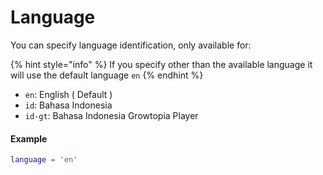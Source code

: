 # Language

You can specify language identification, only available for:

{% hint style="info" %}
If you specify other than the available language it will use the default language `en`
{% endhint %}

* `en`: English ( Default )
* `id`: Bahasa Indonesia
* `id-gt`: Bahasa Indonesia Growtopia Player

#### Example

```lua
language = 'en'
```
